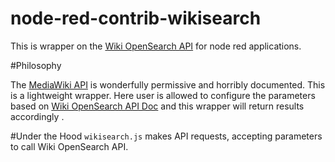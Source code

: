 node-red-contrib-wikisearch
============================

This is wrapper on the [Wiki OpenSearch API](http://en.wikipedia.org/w/api.php) for node red applications.

#Philosophy 

The [MediaWiki API](http://en.wikipedia.org/w/api.php) is wonderfully permissive and horribly documented. This is a lightweight wrapper. Here user is allowed to configure the parameters based on [Wiki OpenSearch API Doc](https://www.mediawiki.org/wiki/API:Opensearch) and this wrapper will return results accordingly .

#Under the Hood
`wikisearch.js` makes API requests, accepting parameters to call Wiki OpenSearch API.
